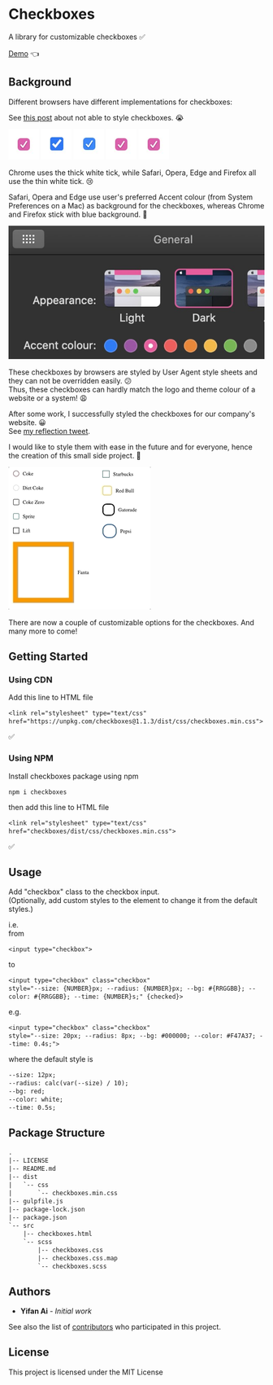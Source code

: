 # Checkboxes

A library for customizable checkboxes ✅

[Demo](http://checkboxes.yifanai.com) 👈

## Background

Different browsers have different implementations for checkboxes:

See [this post](https://stackoverflow.com/questions/24322599/why-cannot-change-checkbox-color-whatever-i-do) about not able to style checkboxes. 😭

![](assets/safari.jpg) ![](assets/chrome.jpg) ![](assets/firefox.jpg) ![](assets/opera.jpg) ![](assets/edge.jpg)

Chrome uses the thick white tick, while Safari, Opera, Edge and Firefox all use the thin white tick. 😢

Safari, Opera and Edge use user's preferred Accent colour (from System Preferences on a Mac) as background for the checkboxes, whereas Chrome and Firefox stick with blue background. 🤯

![](assets/preferences.jpg)

These checkboxes by browsers are styled by User Agent style sheets and they can not be overridden easily. 😕 \
Thus, these checkboxes can hardly match the logo and theme colour of a website or a system! 😩

After some work, I successfully styled the checkboxes for our company's website. 😀 \
See [my reflection tweet](https://twitter.com/yifaneye/status/1273599758129483776).

I would like to style them with ease in the future and for everyone, hence the creation of this small side project. 🙌

![](assets/checkboxes.gif)

There are now a couple of customizable options for the checkboxes. And many more to come!

## Getting Started

### Using CDN

Add this line to HTML file

```
<link rel="stylesheet" type="text/css" href="https://unpkg.com/checkboxes@1.1.3/dist/css/checkboxes.min.css">
```

✅

### Using NPM

Install checkboxes package using npm

```
npm i checkboxes
```

then add this line to HTML file

```
<link rel="stylesheet" type="text/css" href="checkboxes/dist/css/checkboxes.min.css">
```

✅

## Usage

Add "checkbox" class to the checkbox input. \
(Optionally, add custom styles to the element to change it from the default styles.)

i.e. \
from

```
<input type="checkbox">
```

to

```
<input type="checkbox" class="checkbox"
style="--size: {NUMBER}px; --radius: {NUMBER}px; --bg: #{RRGGBB}; --color: #{RRGGBB}; --time: {NUMBER}s;" {checked}>
```

e.g.

```
<input type="checkbox" class="checkbox"
style="--size: 20px; --radius: 8px; --bg: #000000; --color: #F47A37; --time: 0.4s;">
```

where the default style is
```
--size: 12px;
--radius: calc(var(--size) / 10);
--bg: red;
--color: white;
--time: 0.5s;
```

## Package Structure

```
.
|-- LICENSE
|-- README.md
|-- dist
|   `-- css
|       `-- checkboxes.min.css
|-- gulpfile.js
|-- package-lock.json
|-- package.json
`-- src
    |-- checkboxes.html
    `-- scss
        |-- checkboxes.css
        |-- checkboxes.css.map
        `-- checkboxes.scss
```

## Authors

* **Yifan Ai** - *Initial work*

See also the list of [contributors](https://github.com/yifaneye/checkboxes/graphs/contributors) who participated in this project.

## License

This project is licensed under the MIT License
